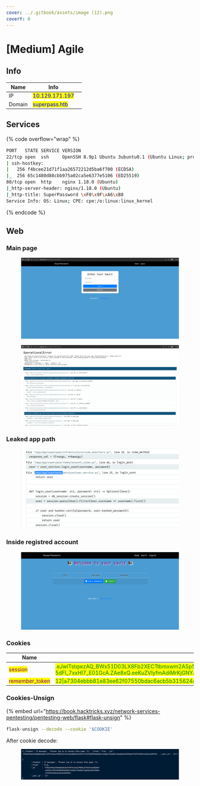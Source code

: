 ```yaml
---
cover: ../.gitbook/assets/image (12).png
coverY: 0
---
```


# \[Medium] Agile

## **Info**

<table><thead><tr><th>Name</th><th>Info</th><th data-hidden></th></tr></thead><tbody><tr><td>IP</td><td><mark style="color:blue;">10.129.171.197</mark></td><td></td></tr><tr><td>Domain</td><td><mark style="color:blue;">superpass.htb</mark></td><td></td></tr></tbody></table>

## **Services**

{% code overflow="wrap" %}
```bash
PORT   STATE SERVICE VERSION
22/tcp open  ssh     OpenSSH 8.9p1 Ubuntu 3ubuntu0.1 (Ubuntu Linux; protocol 2.0)
| ssh-hostkey: 
|   256 f4bcee21d71f1aa26572212d5ba6f700 (ECDSA)
|_  256 65c1480d88cbb975a02ca5e6377e5106 (ED25519)
80/tcp open  http    nginx 1.18.0 (Ubuntu)
|_http-server-header: nginx/1.18.0 (Ubuntu)
|_http-title: SuperPassword \xF0\x9F\xA6\xB8
Service Info: OS: Linux; CPE: cpe:/o:linux:linux_kernel
```
{% endcode %}

## Web

### Main page

<figure><img src="../.gitbook/assets/image.png" alt=""><figcaption></figcaption></figure>

<figure><img src="../.gitbook/assets/image (22).png" alt=""><figcaption></figcaption></figure>

### **Leaked app path**

<figure><img src="../.gitbook/assets/image (1).png" alt=""><figcaption></figcaption></figure>

### Inside registred account

<figure><img src="../.gitbook/assets/image (2).png" alt=""><figcaption></figcaption></figure>

### **Cookies**

| Name                                               | Value                                                                                                                                                                                                                                                                                                                                 |
| -------------------------------------------------- | ------------------------------------------------------------------------------------------------------------------------------------------------------------------------------------------------------------------------------------------------------------------------------------------------------------------------------------- |
| <mark style="color:purple;">session</mark>         | <mark style="color:green;">.eJwlTstqwzAQ\_BWx51D03LX8Fb2XECTtbmxwm2A5p5B\_r0Iu82CGYZ5w0a30RTrMP08wxyD4ld7LVeAE35uULma7Xc36Z46bKa2N0BzL2s19dL7g\_DqfxsgufYH52B8y3MowQ6KEEjIiUuVqWaY2CbmQSaLn5skm61wiV1UQw8SJSTB7bVEHop9ysrEmW7W5xOwapeLfEyw8FAblXDlE1UpZyKKWFjgGFziT9eP-5dFl\_7xxHl7\_E01GcA.ZAe8xQ.eeKuZVIyfmAdiMrKjGNYJ04gVtk</mark> |
| <mark style="color:purple;">remember\_token</mark> | <mark style="color:green;">12\|a7304ebbb81e83ee62f07550bdac6acb5b315624abbb84dcc1b7435dae353413a59a4f70034c9469acd4d2a0d5ff2cd45be790de047fce0bf168471d90f66aab</mark>                                                                                                                                                                |



### Cookies-Unsign

{% embed url="https://book.hacktricks.xyz/network-services-pentesting/pentesting-web/flask#flask-unsign" %}

```bash
flask-unsign --decode --cookie '$COOKIE'
```

After cookie decode:

<figure><img src="../.gitbook/assets/image (3).png" alt=""><figcaption></figcaption></figure>

